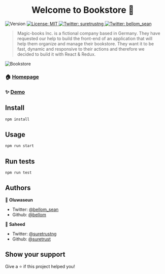 <h1 align="center">Welcome to Bookstore 👋</h1>
<p>
  <img alt="Version" src="https://img.shields.io/badge/version-0.0.1-blue.svg?cacheSeconds=2592000" />
  <a href="#" target="_blank">
    <img alt="License: MIT" src="https://img.shields.io/badge/License-MIT-yellow.svg" />
  </a>
  <a href="https://twitter.com/suretrustng" target="_blank">
    <img alt="Twitter: suretrustng" src="https://img.shields.io/twitter/follow/suretrustng.svg?style=social" />
  </a>
  <a href="https://twitter.com/bellom_sean" target="_blank">
    <img alt="Twitter: bellom_sean" src="https://img.shields.io/twitter/follow/bellom_sean.svg?style=social" />
  </a>
</p>

> Magic-books Inc. is a fictional company based in Germany. They have requested our help to build the front-end of an application that will help them organize and manage their bookstore. They want it to be fast, dynamic and responsive to their actions and therefore we decided to build it with React & Redux.

![Bookstore](https://i.ibb.co/sj1hhg9/bookstore.png)

### 🏠 [Homepage](https://redux-book-store.herokuapp.com/)

### ✨ [Demo](https://redux-book-store.herokuapp.com/)

## Install

```sh
npm install
```

## Usage

```sh
npm run start
```

## Run tests

```sh
npm run test
```

## Authors

👤 **Oluwaseun**
* Twitter: [@bellom_sean](https://twitter.com/bellom_sean)
* Github: [@bellom](https://github.com/bellom)

👤 **Saheed**

* Twitter: [@suretrustng](https://twitter.com/suretrustng)
* Github: [@suretrust](https://github.com/suretrust)

## Show your support

Give a ⭐️ if this project helped you!
